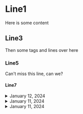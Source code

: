 # Line1
Here is some content
## Line3
Then some tags and lines over here
### Line5
Can't miss this line, can we?
#### Line7




<details>
<summary>January 12, 2024</summary>

## today is 12th of December, and its a Friday.
We will be doing some development

<p>there are some task that need to be completed</p>

### End of todays task
We have no more task pending

</details>

<details>
<summary>January 11, 2024</summary>

Sixth iteration
This is the Sixth test file. Should be printed on the top but right above fifth iteration.
the below content should be pushed below, and todays date should be added on top
</details>


<details>
<summary>January 11, 2024</summary>

Fifth iteration
This is the fifth test file. Should be printed on the top
the below content should be pushed below, and todays date should be added on top
</details>
